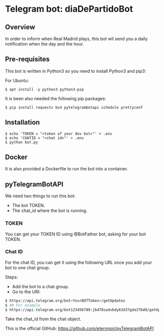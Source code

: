 Telegram bot: diaDePartidoBot
=======================

## Overview
In order to inform when Real Madrid plays, this bot wll send you a daily notification when the day and the hour.

## Pre-requisites
This bot is written in Python3 so you need to install Python3 and pip3:

For Ubuntu:

```
$ apt install -y python3 python3-pip
```

It is been also needed the following pip packages:

```
$ pip install requests bs4 pytelegrambotapi schedule prettyconf
```

## Installation

```
$ echo 'TOKEN = "<token of your dev bot>"' > .env
$ echo 'CHATID = "<chat id>"' > .env
$ python bot.py
```

## Docker

It is also provided a Dockerfile to run the bot into a container.

## pyTelegramBotAPI

We need two things to run this bot:
 - The bot TOKEN.
 - The chat_id where the bot is running.

### TOKEN
You can get your TOKEN ID using @BotFather bot, asking for your bot TOKEN.

### Chat ID

For the chat ID, you can get it using the following URL once you add your bot to one chat group.

Steps: 

- Add the bot to a chat group.
- Go to the URI:
```bash
$ https://api.telegram.org/bot<YourBOTToken>/getUpdates
$ ## For example
$ https://api.telegram.org/bot123456789:jbd78sadvbdy63d37gda37bd8/getUpdates
```
Take the chat_id from the chat object.


This is the official GitHub: https://github.com/eternnoir/pyTelegramBotAPI
